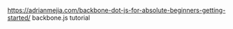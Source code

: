 https://adrianmejia.com/backbone-dot-js-for-absolute-beginners-getting-started/
backbone.js tutorial
